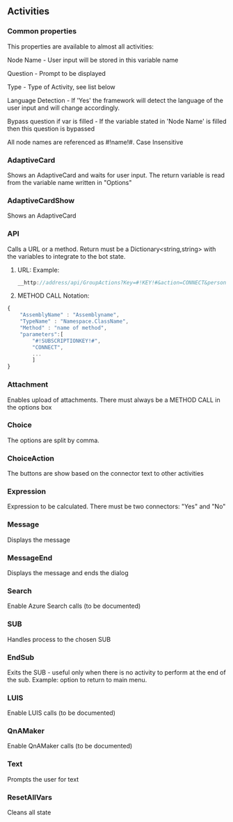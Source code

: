 ## Activities

### Common properties
This properties are available to almost all activities:

Node Name - User input will be stored in this variable name

Question - Prompt to be displayed

Type - Type of Activity, see list below

Language Detection - If 'Yes' the framework will detect the language of the user input and will change accordingly.

Bypass question if var is filled - If the variable stated in 'Node Name' is filled then this question is bypassed

All node names are referenced as #!name!#. Case Insensitive


### AdaptiveCard

Shows an AdaptiveCard and waits for user input. The return variable is read from the variable name written in "Options"

### AdaptiveCardShow

Shows an AdaptiveCard 

### API

Calls a URL or a method.
Return must be a Dictionary<string,string> with the variables to integrate to the bot state.
1. URL:
   Example:
   ```javascript
   __http://address/api/GroupActions?Key=#!KEY!#&action=CONNECT&personGroupId=#!ID!#&faceId=123__
   ```

2. METHOD CALL
Notation:
```javascript
{
	"AssemblyName" : "Assemblyname",
	"TypeName" : "Namespace.ClassName",
	"Method" : "name of method",
	"parameters":[
		"#!SUBSCRIPTIONKEY!#",
		"CONNECT",
		...
		]
}
```

### Attachment

Enables upload of attachments. There must always be a METHOD CALL in the options box

### Choice

The options are split by comma.

### ChoiceAction

The buttons are show based on the connector text to other activities

### Expression

Expression to be calculated. There must be two connectors: "Yes" and "No"

### Message

Displays the message

### MessageEnd

Displays the message and ends the dialog

### Search

Enable Azure Search calls (to be documented)

### SUB

Handles process to the chosen SUB

### EndSub

Exits the SUB - useful only when there is no activity to perform at the end of the sub. Example: option to return to main menu.

### LUIS

Enable LUIS calls (to be documented)

### QnAMaker

Enable QnAMaker calls (to be documented)

### Text

Prompts the user for text

### ResetAllVars

Cleans all state